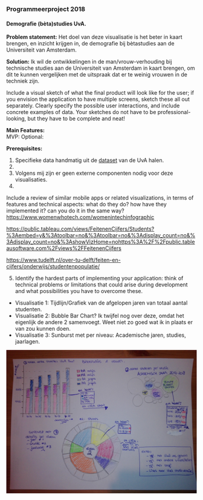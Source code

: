 ### Programmeerproject 2018     
#### Demografie (bèta)studies UvA.  
**Problem statement:** Het doel van deze visualisatie is het beter in kaart brengen, en inzicht krijgen in, de demografie bij bètastudies aan de Universiteit van Amsterdam.

**Solution:**  Ik wil de ontwikkelingen in de man/vrouw-verhouding bij technische studies aan de Universiteit van Amsterdam in kaart brengen, om dit te kunnen vergelijken met de uitspraak dat er te weinig vrouwen in de techniek zijn. 

Include a visual sketch of what the final product will look like for the user; if you envision the application to have multiple screens, sketch these all out separately. Clearly specify the possible user interactions, and include concrete examples of data. Your sketches do not have to be professional-looking, but they have to be complete and neat!

**Main Features:**  
MVP: 
Optional: 

**Prerequisites:**
1. Specifieke data handmatig uit de [dataset](https://public.tableau.com/views/FeitenenCijfers/Students?:embed=y&:toolbar=no&:toolbar=no&:display_count=no&:display_count=no&:showVizHome=nohttps://public.tableausoftware.com/views/FeitenenCijfers "UvA") van de UvA halen.  
2. 
3. Volgens mij zijn er geen externe componenten nodig voor deze visualisaties.
4. 
Include a review of similar mobile apps or related visualizations, in terms of features and technical aspects: what do they do? how have they implemented it? can you do it in the same way?
https://www.womenwhotech.com/womenintechinfographic

https://public.tableau.com/views/FeitenenCijfers/Students?%3Aembed=y&%3Atoolbar=no&%3Atoolbar=no&%3Adisplay_count=no&%3Adisplay_count=no&%3AshowVizHome=nohttps%3A%2F%2Fpublic.tableausoftware.com%2Fviews%2FFeitenenCijfers

https://www.tudelft.nl/over-tu-delft/feiten-en-cijfers/onderwijs/studentenpopulatie/


5. Identify the hardest parts of implementing your application: think of technical problems or limitations that could arise during development and what possibilities you have to overcome these.

* Visualisatie 1: Tijdlijn/Grafiek van de afgelopen jaren van totaal aantal studenten.
* Visualisatie 2: Bubble Bar Chart? Ik twijfel nog over deze, omdat het eigenlijk de andere 2 samenvoegt. Weet niet zo goed wat ik in plaats er van zou kunnen doen.
* Visualisatie 3: Sunburst met per niveau: Academische jaren, studies, jaarlagen.

![Sketch](/Sketch.jpg)
